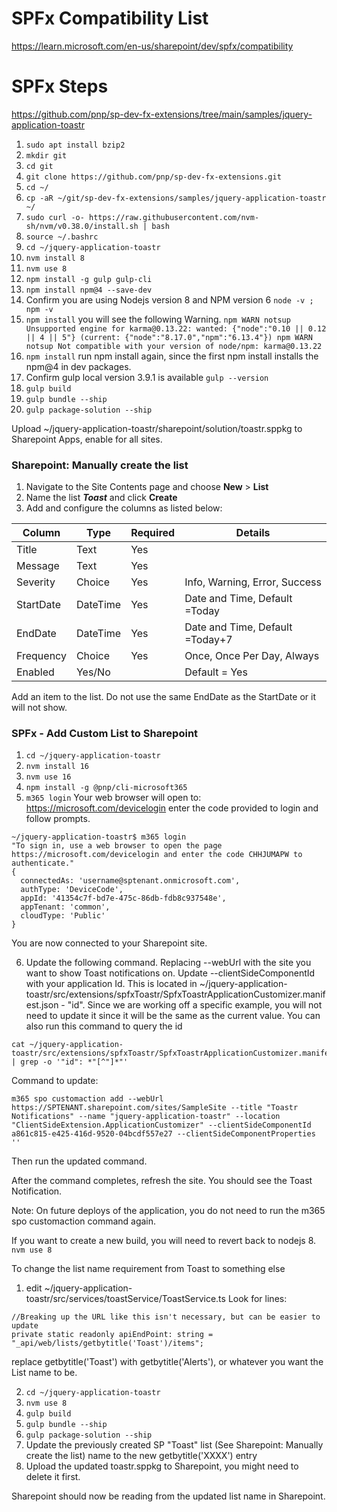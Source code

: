 # SPFx Compatibility List
https://learn.microsoft.com/en-us/sharepoint/dev/spfx/compatibility

# SPFx Steps
https://github.com/pnp/sp-dev-fx-extensions/tree/main/samples/jquery-application-toastr

1. `sudo apt install bzip2`
2. `mkdir git`
3. `cd git`
4. `git clone https://github.com/pnp/sp-dev-fx-extensions.git`
5. `cd ~/`
6. `cp -aR ~/git/sp-dev-fx-extensions/samples/jquery-application-toastr ~/`
7. `sudo curl -o- https://raw.githubusercontent.com/nvm-sh/nvm/v0.38.0/install.sh | bash`
8. `source ~/.bashrc`
9. `cd ~/jquery-application-toastr`
10. `nvm install 8`
11. `nvm use 8`
12. `npm install -g gulp gulp-cli`
13. `npm install npm@4 --save-dev` 
14. Confirm you are using Nodejs version 8 and NPM version 6 `node -v ; npm -v`
15. `npm install` you will see the following Warning.
`npm WARN notsup Unsupported engine for karma@0.13.22: wanted: {"node":"0.10 || 0.12 || 4 || 5"} (current: {"node":"8.17.0","npm":"6.13.4"})
npm WARN notsup Not compatible with your version of node/npm: karma@0.13.22`
16. `npm install` run npm install again, since the first npm install installs the npm@4 in dev packages. 
17. Confirm gulp local version 3.9.1 is available `gulp --version` 
18. `gulp build`
19. `gulp bundle --ship`
20. `gulp package-solution --ship`

Upload ~/jquery-application-toastr/sharepoint/solution/toastr.sppkg to Sharepoint Apps, enable for all sites.
### Sharepoint: Manually create the list

1. Navigate to the Site Contents page and choose **New** > **List**
2. Name the list _**Toast**_ and click **Create**
3. Add and configure the columns as listed below:

Column | Type | Required | Details
--- | --- | --- | ---
Title | Text | Yes |
Message | Text | Yes |
Severity | Choice | Yes | Info, Warning, Error, Success
StartDate | DateTime | Yes | Date and Time, Default =Today
EndDate | DateTime | Yes | Date and Time, Default =Today+7
Frequency | Choice | Yes | Once, Once Per Day, Always
Enabled | Yes/No | | Default = Yes

Add an item to the list. Do not use the same EndDate as the StartDate or it will not show.

### SPFx - Add Custom List to Sharepoint

1. `cd ~/jquery-application-toastr`
2. `nvm install 16`
3. `nvm use 16`
4. `npm install -g @pnp/cli-microsoft365`
5. `m365 login`
Your web browser will open to: https://microsoft.com/devicelogin enter the code provided to login and follow prompts. 
```
~/jquery-application-toastr$ m365 login
"To sign in, use a web browser to open the page https://microsoft.com/devicelogin and enter the code CHHJUMAPW to authenticate."
{
  connectedAs: 'username@sptenant.onmicrosoft.com',
  authType: 'DeviceCode',
  appId: '41354c7f-bd7e-475c-86db-fdb8c937548e',
  appTenant: 'common',
  cloudType: 'Public'
}
```
You are now connected to your Sharepoint site.

6. Update the following command. Replacing --webUrl with the site you want to show Toast notifications on.
Update --clientSideComponentId with your application Id. This is located in
~/jquery-application-toastr/src/extensions/spfxToastr/SpfxToastrApplicationCustomizer.manifest.json - "id". Since we are working off a specific example, you will not need to update it since it will be the same as the current value.
You can also run this command to query the id
```
cat ~/jquery-application-toastr/src/extensions/spfxToastr/SpfxToastrApplicationCustomizer.manifest.json | grep -o '"id": *"[^"]*"'
```

Command to update: 
```
m365 spo customaction add --webUrl https://SPTENANT.sharepoint.com/sites/SampleSite --title "Toastr Notifications" --name "jquery-application-toastr" --location "ClientSideExtension.ApplicationCustomizer" --clientSideComponentId a861c815-e425-416d-9520-04bcdf557e27 --clientSideComponentProperties ''
```

Then run the updated command.

After the command completes, refresh the site. You should see the Toast Notification. 

Note: On future deploys of the application, you do not need to run the m365 spo customaction command again. 

If you want to create a new build, you will need to revert back to nodejs 8.
```nvm use 8```

To change the list name requirement from Toast to something else
1. edit ~/jquery-application-toastr/src/services/toastService/ToastService.ts
Look for lines:
```
//Breaking up the URL like this isn't necessary, but can be easier to update
private static readonly apiEndPoint: string = "_api/web/lists/getbytitle('Toast')/items";
```
replace getbytitle('Toast') with getbytitle('Alerts'), or whatever you want the List name to be.

2. `cd ~/jquery-application-toastr`
3. `nvm use 8`
4. `gulp build`
5. `gulp bundle --ship`
6. `gulp package-solution --ship`
7. Update the previously created SP "Toast" list (See Sharepoint: Manually create the list) name to the new getbytitle('XXXX') entry
8. Upload the updated toastr.sppkg to Sharepoint, you might need to delete it first. 

Sharepoint should now be reading from the updated list name in Sharepoint. 
